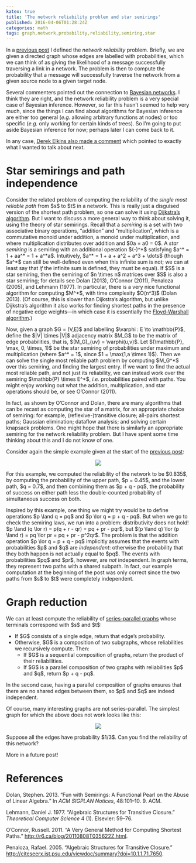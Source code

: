 ```yaml
---
katex: true
title: 'The network reliability problem and star semirings'
published: 2016-04-06T01:28:24Z
categories: math
tags: graph,network,probability,reliability,semiring,star
---
```


<p>In a <a href="https://byorgey.wordpress.com/2016/02/19/the-network-reliability-problem/">previous post</a> I defined the <em>network reliability</em> problem. Briefly, we are given a directed graph whose edges are labelled with probabilities, which we can think of as giving the likelihood of a message successfully traversing a link in a network. The problem is then to compute the probability that a message will successfully traverse the network from a given source node to a given target node.</p>
<p>Several commenters pointed out the connection to <a href="https://en.wikipedia.org/wiki/Bayesian_network">Bayesian networks</a>. I think they are right, and the network reliability problem is a very special case of Bayesian inference. However, so far this hasn’t seemed to help very much, since the things I can find about algorithms for Bayesian inference are either too general (<em>e.g.</em> allowing arbitrary functions at nodes) or too specific (<em>e.g.</em> only working for certain kinds of trees). So I’m going to put aside Bayesian inference for now; perhaps later I can come back to it.</p>
<p>In any case, <a href="https://byorgey.wordpress.com/2016/02/19/the-network-reliability-problem/#comment-15064">Derek Elkins also made a comment</a> which pointed to exactly what I wanted to talk about next.</p>
<h1 id="star-semirings-and-path-independence">Star semirings and path independence</h1>
<p>Consider the related problem of computing the reliability of the <em>single most reliable path</em> from $s$ to $t$ in a network. This is really just a disguised version of the shortest path problem, so one can solve it using <a href="https://en.wikipedia.org/wiki/Dijkstra&#039;s_algorithm">Dijkstra’s algorithm</a>. But I want to discuss a more general way to think about solving it, using the theory of star semirings. Recall that a <em>semiring</em> is a set with two associative binary operations, “addition” and “multiplication”, which is a commutative monoid under addition, a monoid under multiplication, and where multiplication distributes over addition and $0a = a0 = 0$. A <em>star semiring</em> is a semiring with an additional operation $(-)^*$ satisfying $a^* = 1 + aa^* = 1 + a^*a$. Intuitively, $a^* = 1 + a + a^2 + a^3 + \dots$ (though $a^*$ can still be well-defined even when this infinite sum is not; we can at least say that <em>if</em> the infinite sum is defined, they must be equal). If $S$ is a star semiring, then the semiring of $n \times n$ matrices over $S$ is also a star semiring; for details see <span class="citation">Dolan (2013)</span>, <span class="citation">O’Connor (2011)</span>, <span class="citation">Penaloza (2005)</span>, and <span class="citation">Lehmann (1977)</span>. In particular, there is a very nice functional algorithm for computing $M^*$, with time complexity $O(n^3)$ <span class="citation">(Dolan 2013)</span>. (Of course, this is slower than Dijkstra’s algorithm, but unlike Dijkstra’s algorithm it also works for finding shortest paths in the presence of negative edge weights—in which case it is essentially the <a href="https://en.wikipedia.org/wiki/Floyd-Warshall_algorithm">Floyd-Warshall algorithm</a>.)</p>
<p>Now, given a graph $G = (V,E)$ and labelling $\varphi : E \to \mathbb{P}$, define the $|V| \times |V|$ adjacency matrix $M_G$ to be the matrix of edge probabilities, that is, $(M_G)_{uv} = \varphi(u,v)$. Let $(\mathbb{P}, \max, 0, \times, 1)$ be the star semiring of probabilities under maximum and multiplication (where $a^* = 1$, since $1 = \max(1,a \times 1)$). Then we can solve the single most reliable path problem by computing $M_G^*$ over this semiring, and finding the largest entry. If we want to find the actual most reliable path, and not just its reliability, we can instead work over the semiring $\mathbb{P} \times E^*$, <em>i.e.</em> probabilities paired with paths. You might enjoy working out what the addition, multiplication, and star operations should be, or see <span class="citation">O’Connor (2011)</span>.</p>
<p>In fact, as shown by O’Connor and Dolan, there are many algorithms that can be recast as computing the star of a matrix, for an appropriate choice of semiring: for example, (reflexive-)transitive closure; all-pairs shortest paths; Gaussian elimination; dataflow analysis; and solving certain knapsack problems. One might hope that there is similarly an appropriate semiring for the network reliability problem. But I have spent some time thinking about this and I do not know of one.</p>
<p>Consider again the simple example given at the start of the <a href="https://byorgey.wordpress.com/2016/02/19/the-network-reliability-problem/">previous post</a>:</p>
<div style="text-align:center;">
<p><img src="http://byorgey.files.wordpress.com/2016/04/0c0251dc858b7992.png" /></p>
</div>
<p>For this example, we computed the reliability of the network to be $0.835$, by computing the probability of the upper path, $p = 0.45$, and the lower path, $q = 0.7$, and then combining them as $p + q - pq$, the probability of success on either path less the double-counted probability of simultaneous success on both.</p>
<p>Inspired by this example, one thing we might try would be to define operations $p \land q = pq$ and $p \lor q = p + q - pq$. But when we go to check the semiring laws, we run into a problem: distributivity does not hold! $p \land (q \lor r) = p(q + r - qr) = pq + pr - pqr$, but $(p \land q) \lor (p \land r) = pq \lor pr = pq + pr - p^2qr$. The problem is that the addition operation $p \lor q = p + q - pq$ implicitly assumes that the events with probabilities $p$ and $q$ are <em>independent</em>: otherwise the probability that they both happen is not actually equal to $pq$. The events with probabilities $pq$ and $pr$, however, are <em>not</em> independent. In graph terms, they represent two paths with a shared subpath. In fact, our example computation at the beginning of the post was only correct since the two paths from $s$ to $t$ were completely independent.</p>
<h1 id="graph-reduction">Graph reduction</h1>
<p>We can at least compute the reliability of <a href="https://en.wikipedia.org/wiki/Series-parallel_graph">series-parallel graphs</a> whose terminals correspond with $s$ and $t$:</p>
<ul>
<li>If $G$ consists of a single edge, return that edge’s probability.</li>
<li>Otherwise, $G$ is a composition of two subgraphs, whose reliabilities we recursively compute. Then:
<ul>
<li>If $G$ is a sequential composition of graphs, return the product of their reliabilities.</li>
<li>If $G$ is a parallel composition of two graphs with reliabilities $p$ and $q$, return $p + q - pq$.</li>
</ul></li>
</ul>
<p>In the second case, having a parallel composition of graphs ensures that there are no shared edges between them, so $p$ and $q$ are indeed independent.</p>
<p>Of course, many interesting graphs are not series-parallel. The simplest graph for which the above does not work looks like this:</p>
<div style="text-align:center;">
<p><img src="http://byorgey.files.wordpress.com/2016/04/25b7575a4c860ccd.png" /></p>
</div>
<p>Suppose all the edges have probability $1/3$. Can you find the reliability of this network?</p>
<p>More in a future post!</p>
<h1 id="references" class="unnumbered">References</h1>
<div id="refs" class="references">
<div id="ref-dolan2013fun">
<p>Dolan, Stephen. 2013. “Fun with Semirings: A Functional Pearl on the Abuse of Linear Algebra.” In <em>ACM SIGPLAN Notices</em>, 48:101–10. 9. ACM.</p>
</div>
<div id="ref-lehmann1977algebraic">
<p>Lehmann, Daniel J. 1977. “Algebraic Structures for Transitive Closure.” <em>Theoretical Computer Science</em> 4 (1). Elsevier: 59–76.</p>
</div>
<div id="ref-oconnor2011shortestpaths">
<p>O’Connor, Russell. 2011. “A Very General Method for Computing Shortest Paths.” <a href="http://r6.ca/blog/20110808T035622Z.html" class="uri">http://r6.ca/blog/20110808T035622Z.html</a>.</p>
</div>
<div id="ref-penaloza2005transitive">
<p>Penaloza, Rafael. 2005. “Algebraic Structures for Transitive Closure.” <a href="http://citeseerx.ist.psu.edu/viewdoc/summary?doi=10.1.1.71.7650" class="uri">http://citeseerx.ist.psu.edu/viewdoc/summary?doi=10.1.1.71.7650</a>.</p>
</div>
</div>

